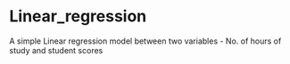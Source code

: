 # Linear_regression

A simple Linear regression model between two variables - No. of hours of study and student scores
